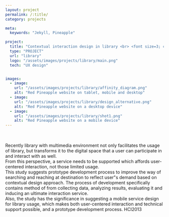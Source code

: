 ```yaml
---
layout: project
permalink: /:title/
category: projects

meta:
  keywords: "Jekyll, Pineapple"

project:
  title: "Contextual interaction design in library <br> <font size=3; color=grey> UX design in library environment</font>"
  type: "PROJECT"
  url: "library"
  logo: "/assets/images/projects/library/main.png"
  tech: "UX design"


images:
  - image:
    url: "/assets/images/projects/library/affinity_diagram.png"
    alt: "Red Pineapple website on tablet, mobile and desktop"
  - image:
    url: "/assets/images/projects/library/design_alternative.png"
    alt: "Red Pineapple website on a desktop device"
  - image:
    url: "/assets/images/projects/library/shot1.png"
    alt: "Red Pineapple website on a mobile device"
---
```

<p>
<br>
<br>
Recently library with multimedia environment not only facilitates the usage of library, but transforms it to the digital space that a user can participate in and interact with as well. 
<br>
From this perspective, a service needs to be supported which affords user-centered interaction, not those limited usage.
<br>
This study suggests prototype development process to improve the way of searching and reaching at destination to reflect user"s demand based on contextual design approach. The process of development specifically contains method of from collecting data, analyzing results, evaluating it and inducing an ultimate interaction service.
<br>
Also, the study has the significance in suggesting a mobile service design for library usage, which makes both user-centered interaction and technical support possible, and a prototype development process.
HCI2013
</p>
